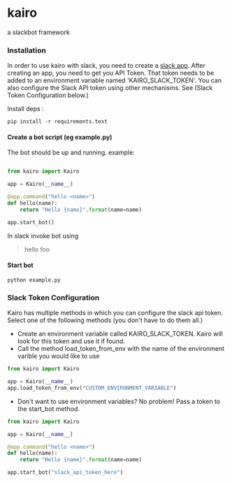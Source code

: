 # kairo
a slackbot framework

### Installation

In order to use kairo with slack, you need to create a [slack app](https://api.slack.com/apps?new_app=1). After creating an app, you need to get you API Token. That token needs to be added to an environment variable named 'KAIRO_SLACK_TOKEN'. 
You can also configure the Slack API token using other mechanisms. See (Slack Token Configuration below.)

Install deps : 

    pip install -r requirements.text 

#### Create a bot script (eg example.py)    
The bot should be up and running.
example:
```python

from kairo import Kairo

app = Kairo(__name__)

@app.command("hello <name>")
def hello(name):
    return "Hello {name}".format(name=name) 

app.start_bot()    
```

 In slack invoke bot using
 > hello foo

#### Start bot
```python example.py```


### Slack Token Configuration
Kairo has multiple methods in which you can configure the slack api token. Select one of the following methods (you don't have to do them all.) 

* Create an environment variable called KAIRO_SLACK_TOKEN. Kairo will look for this token and use it if found.
* Call the method load_token_from_env with the name of the environment varible you would like to use
```python
from kairo import Kairo

app = Kairo(__name__)
app.load_token_from_env("CUSTOM_ENVIRONMENT_VARIABLE")
```
* Don't want to use environment variables? No problem! Pass a token to the start_bot method.
```python
from kairo import Kairo

app = Kairo(__name__)

@app.command("hello <name>")
def hello(name):
    return "Hello {name}".format(name=name) 

app.start_bot("slack_api_token_here")    
```